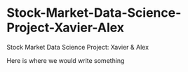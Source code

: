 # Stock-Market-Data-Science-Project-Xavier-Alex
Stock Market Data Science Project: Xavier &amp; Alex

Here is where we would write something
